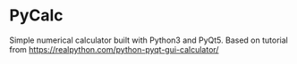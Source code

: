 # PyCalc

Simple numerical calculator built with Python3 and PyQt5.
Based on tutorial from https://realpython.com/python-pyqt-gui-calculator/
